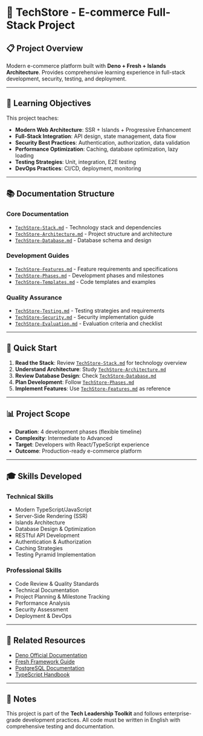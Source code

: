 # 🛒 TechStore - E-commerce Full-Stack Project

## 📋 **Project Overview**

Modern e-commerce platform built with **Deno + Fresh + Islands Architecture**.
Provides comprehensive learning experience in full-stack development, security,
testing, and deployment.

---

## 🎯 **Learning Objectives**

This project teaches:

- **Modern Web Architecture**: SSR + Islands + Progressive Enhancement
- **Full-Stack Integration**: API design, state management, data flow
- **Security Best Practices**: Authentication, authorization, data validation
- **Performance Optimization**: Caching, database optimization, lazy loading
- **Testing Strategies**: Unit, integration, E2E testing
- **DevOps Practices**: CI/CD, deployment, monitoring

---

## 📚 **Documentation Structure**

### **Core Documentation**

- [`TechStore-Stack.md`](./TechStore-Stack.md) - Technology stack and
  dependencies
- [`TechStore-Architecture.md`](./TechStore-Architecture.md) - Project structure
  and architecture
- [`TechStore-Database.md`](./TechStore-Database.md) - Database schema and
  design

### **Development Guides**

- [`TechStore-Features.md`](./TechStore-Features.md) - Feature requirements and
  specifications
- [`TechStore-Phases.md`](./TechStore-Phases.md) - Development phases and
  milestones
- [`TechStore-Templates.md`](./TechStore-Templates.md) - Code templates and
  examples

### **Quality Assurance**

- [`TechStore-Testing.md`](./TechStore-Testing.md) - Testing strategies and
  requirements
- [`TechStore-Security.md`](./TechStore-Security.md) - Security implementation
  guide
- [`TechStore-Evaluation.md`](./TechStore-Evaluation.md) - Evaluation criteria
  and checklist

---

## 🚀 **Quick Start**

1. **Read the Stack**: Review [`TechStore-Stack.md`](./TechStore-Stack.md) for
   technology overview
2. **Understand Architecture**: Study
   [`TechStore-Architecture.md`](./TechStore-Architecture.md)
3. **Review Database Design**: Check
   [`TechStore-Database.md`](./TechStore-Database.md)
4. **Plan Development**: Follow [`TechStore-Phases.md`](./TechStore-Phases.md)
5. **Implement Features**: Use
   [`TechStore-Features.md`](./TechStore-Features.md) as reference

---

## 📊 **Project Scope**

- **Duration**: 4 development phases (flexible timeline)
- **Complexity**: Intermediate to Advanced
- **Target**: Developers with React/TypeScript experience
- **Outcome**: Production-ready e-commerce platform

---

## 🎓 **Skills Developed**

### **Technical Skills**

- Modern TypeScript/JavaScript
- Server-Side Rendering (SSR)
- Islands Architecture
- Database Design & Optimization
- RESTful API Development
- Authentication & Authorization
- Caching Strategies
- Testing Pyramid Implementation

### **Professional Skills**

- Code Review & Quality Standards
- Technical Documentation
- Project Planning & Milestone Tracking
- Performance Analysis
- Security Assessment
- Deployment & DevOps

---

## 🔗 **Related Resources**

- [Deno Official Documentation](https://deno.land/manual)
- [Fresh Framework Guide](https://fresh.deno.dev/docs)
- [PostgreSQL Documentation](https://www.postgresql.org/docs/)
- [TypeScript Handbook](https://www.typescriptlang.org/docs/)

---

## 📝 **Notes**

This project is part of the **Tech Leadership Toolkit** and follows
enterprise-grade development practices. All code must be written in English with
comprehensive testing and documentation.
